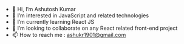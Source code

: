 - 👋 Hi, I’m Ashutosh Kumar
- 👀 I’m interested in JavaScript and related technologies 
- 🌱 I’m currently learning React JS
- 💞️ I’m looking to collaborate on any React related front-end project
- 📫 How to reach me : ashukr1901@gmail.com

<!---
aashu-akr/aashu-akr is a ✨ special ✨ repository because its `README.md` (this file) appears on your GitHub profile.
You can click the Preview link to take a look at your changes.
--->

